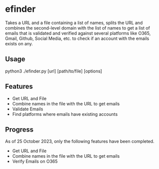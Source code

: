 # efinder
Takes a URL and a file containing a list of names, splits the URL and combines the second-level domain with the list of names to get a list of emails that is validated and verified against several platforms like O365, Gmail, Github, Social Media, etc. to check if an account with the emails exists on any.

## Usage
python3 ./efinder.py [url] [path/to/file] [options]

## Features
- Get URL and File
- Combine names in the file with the URL to get emails
- Validate Emails
- Find platforms where emails have existing accounts

## Progress
As of 25 October 2023, only the following features have been completed.
- Get URL and File
- Combine names in the file with the URL to get emails
- Verify Emails on O365 

